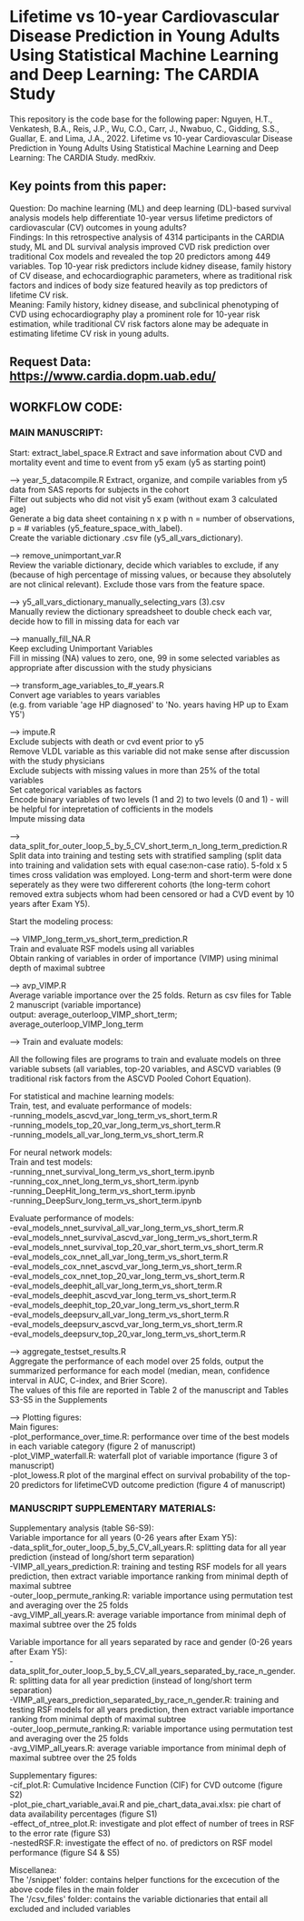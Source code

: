 # Lifetime vs 10-year Cardiovascular Disease Prediction in Young Adults Using Statistical Machine Learning and Deep Learning: The CARDIA Study

This repository is the code base for the following paper: 
Nguyen, H.T., Venkatesh, B.A., Reis, J.P., Wu, C.O., Carr, J., Nwabuo, C., Gidding, S.S., Guallar, E. and Lima, J.A., 2022. Lifetime vs 10-year Cardiovascular Disease Prediction in Young Adults Using Statistical Machine Learning and Deep Learning: The CARDIA Study. medRxiv.


## Key points from this paper:

Question: Do machine learning (ML) and deep learning (DL)-based survival analysis models help differentiate 10-year versus lifetime predictors of cardiovascular (CV) outcomes in young adults?   
Findings: In this retrospective analysis of 4314 participants in the CARDIA study, ML and DL survival analysis improved CVD risk prediction over traditional Cox models and revealed the top 20 predictors among 449 variables. Top 10-year risk predictors include kidney disease, family history of CV disease, and echocardiographic parameters, where as traditional risk factors and indices of body size featured heavily as top predictors of lifetime CV risk.     
Meaning: Family history, kidney disease, and subclinical phenotyping of CVD using echocardiography play a prominent role for 10-year risk estimation, while traditional CV risk factors alone may be adequate in estimating lifetime CV risk in young adults.

## Request Data: https://www.cardia.dopm.uab.edu/ 

##  WORKFLOW CODE:

### MAIN MANUSCRIPT: 

Start: extract_label_space.R
Extract and save information about CVD and mortality event and time to event from y5 exam (y5 as starting point)


--> year_5_datacompile.R
Extract, organize, and compile variables from y5 data from SAS reports for subjects in the cohort   
Filter out subjects who did not visit y5 exam (without exam 3 calculated age)    
Generate a big data sheet containing n x p with n = number of observations, p = # variables (y5_feature_space_with_label).  
Create the variable dictionary .csv file (y5_all_vars_dictionary).  
  
  
--> remove_unimportant_var.R  
Review the variable dictionary, decide which variables to exclude, if any (because of high percentage of missing values, or because they absolutely are not clinical relevant). Exclude those vars from the feature space.  
  
  
--> y5_all_vars_dictionary_manually_selecting_vars (3).csv    
Manually review the dictionary spreadsheet to double check each var, decide how to fill in missing data for each var  
  
  
--> manually_fill_NA.R  
Keep excluding Unimportant Variables   
Fill in missing (NA) values to zero, one, 99 in some selected variables as appropriate after discussion with the study physicians   


--> transform_age_variables_to_#_years.R  
Convert age variables to years variables   
(e.g. from variable 'age HP diagnosed' to 'No. years having HP up to Exam Y5')  
  
  
--> impute.R  
Exclude subjects with death or cvd event prior to y5  
Remove VLDL variable as this variable did not make sense after discussion with the study physicians  
Exclude subjects with missing values in more than 25% of the total variables  
Set categorical variables as factors  
Encode binary variables of two levels (1 and 2) to two levels (0 and 1) - will be helpful for intepretation of cofficients in the models   
Impute missing data  
  
  
-->  data_split_for_outer_loop_5_by_5_CV_short_term_n_long_term_prediction.R  
Split data into training and testing sets with stratified sampling (split data into training and validation sets with equal case:non-case ratio). 5-fold x 5 times   cross validation was employed. Long-term and short-term were done seperately as they were two differerent cohorts (the long-term cohort removed extra subjects whom had been censored or had a CVD event by 10 years after Exam Y5).  
  
  
  
  
Start the modeling process:  

--> VIMP_long_term_vs_short_term_prediction.R  
Train and evaluate RSF models using all variables  
Obtain ranking of variables in order of importance (VIMP) using minimal depth of maximal subtree  
  
  
--> avp_VIMP.R    
Average variable importance over the 25 folds. Return as csv files for Table 2 manuscript (variable importance)  
output: average_outerloop_VIMP_short_term; average_outerloop_VIMP_long_term  
  
  
--> Train and evaluate models:  

All the following files are programs to train and evaluate models on three variable subsets (all variables, top-20 variables, and ASCVD variables (9 traditional risk factors from the ASCVD Pooled Cohort Equation).  

For statistical and machine learning models:   
Train, test, and evaluate performance of models:  
-running_models_ascvd_var_long_term_vs_short_term.R  
-running_models_top_20_var_long_term_vs_short_term.R  
-running_models_all_var_long_term_vs_short_term.R  
  
For neural network models:  
Train and test models:  
-running_nnet_survival_long_term_vs_short_term.ipynb  
-running_cox_nnet_long_term_vs_short_term.ipynb  
-running_DeepHit_long_term_vs_short_term.ipynb  
-running_DeepSurv_long_term_vs_short_term.ipynb  
  
Evaluate performance of models:    
-eval_models_nnet_survival_all_var_long_term_vs_short_term.R  
-eval_models_nnet_survival_ascvd_var_long_term_vs_short_term.R  
-eval_models_nnet_survival_top_20_var_short_term_vs_short_term.R  
-eval_models_cox_nnet_all_var_long_term_vs_short_term.R  
-eval_models_cox_nnet_ascvd_var_long_term_vs_short_term.R  
-eval_models_cox_nnet_top_20_var_long_term_vs_short_term.R  
-eval_models_deephit_all_var_long_term_vs_short_term.R  
-eval_models_deephit_ascvd_var_long_term_vs_short_term.R  
-eval_models_deephit_top_20_var_long_term_vs_short_term.R  
-eval_models_deepsurv_all_var_long_term_vs_short_term.R  
-eval_models_deepsurv_ascvd_var_long_term_vs_short_term.R  
-eval_models_deepsurv_top_20_var_long_term_vs_short_term.R  

  
  
--> aggregate_testset_results.R  
Aggregate the performance of each model over 25 folds, output the summarized performance for each model (median, mean, confidence interval in AUC, C-index, and Brier Score).  
The values of this file are reported in Table 2 of the manuscript and Tables S3-S5 in the Supplements  


--> Plotting figures:  
Main figures:  
-plot_performance_over_time.R: performance over time of the best models in each variable category (figure 2 of manuscript)  
-plot_VIMP_waterfall.R: waterfall plot of variable importance (figure 3 of manuscript)  
-plot_lowess.R plot of the marginal effect on survival probability of the top-20 predictors for lifetimeCVD outcome prediction (figure 4 of manuscript)  




### MANUSCRIPT SUPPLEMENTARY MATERIALS:   
  
Supplementary analysis (table S6-S9):  
Variable importance for all years (0-26 years after Exam Y5):  
-data_split_for_outer_loop_5_by_5_CV_all_years.R: splitting data for all year prediction (instead of long/short term separation)  
-VIMP_all_years_prediction.R: training and testing RSF models for all years prediction, then extract variable importance ranking from minimal depth of maximal subtree  
-outer_loop_permute_ranking.R: variable importance using permutation test and averaging over the 25 folds    
-avg_VIMP_all_years.R: average variable importance from minimal deph of maximal subtree over the 25 folds  

Variable importance for all years separated by race and gender (0-26 years after Exam Y5):  
-data_split_for_outer_loop_5_by_5_CV_all_years_separated_by_race_n_gender.R: splitting data for all year prediction (instead of long/short term separation)  
-VIMP_all_years_prediction_separated_by_race_n_gender.R: training and testing RSF models for all years prediction, then extract variable importance ranking from minimal depth of maximal subtree  
-outer_loop_permute_ranking.R: variable importance using permutation test and averaging over the 25 folds    
-avg_VIMP_all_years.R: average variable importance from minimal deph of maximal subtree over the 25 folds  
 

Supplementary figures:  
-cif_plot.R: Cumulative Incidence Function (CIF) for CVD outcome (figure S2)  
-plot_pie_chart_variable_avai.R and pie_chart_data_avai.xlsx: pie chart of data availability percentages (figure S1)  
-effect_of_ntree_plot.R: investigate and plot effect of number of trees in RSF to the error rate (figure S3)  
-nestedRSF.R: investigate the effect of no. of predictors on RSF model performance (figure S4 & S5)  
  
  
Miscellanea:   
The '/snippet' folder: contains helper functions for the excecution of the above code files in the main folder     
The '/csv_files' folder: contains the variable dictionaries that entail all excluded and included variables  
